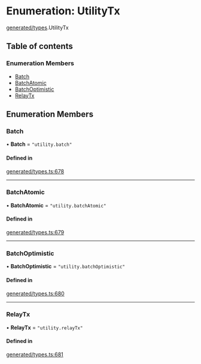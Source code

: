 # Enumeration: UtilityTx

[generated/types](../wiki/generated.types).UtilityTx

## Table of contents

### Enumeration Members

- [Batch](../wiki/generated.types.UtilityTx#batch)
- [BatchAtomic](../wiki/generated.types.UtilityTx#batchatomic)
- [BatchOptimistic](../wiki/generated.types.UtilityTx#batchoptimistic)
- [RelayTx](../wiki/generated.types.UtilityTx#relaytx)

## Enumeration Members

### Batch

• **Batch** = ``"utility.batch"``

#### Defined in

[generated/types.ts:678](https://github.com/PolymeshAssociation/polymesh-sdk/blob/95e180d2/src/generated/types.ts#L678)

___

### BatchAtomic

• **BatchAtomic** = ``"utility.batchAtomic"``

#### Defined in

[generated/types.ts:679](https://github.com/PolymeshAssociation/polymesh-sdk/blob/95e180d2/src/generated/types.ts#L679)

___

### BatchOptimistic

• **BatchOptimistic** = ``"utility.batchOptimistic"``

#### Defined in

[generated/types.ts:680](https://github.com/PolymeshAssociation/polymesh-sdk/blob/95e180d2/src/generated/types.ts#L680)

___

### RelayTx

• **RelayTx** = ``"utility.relayTx"``

#### Defined in

[generated/types.ts:681](https://github.com/PolymeshAssociation/polymesh-sdk/blob/95e180d2/src/generated/types.ts#L681)
